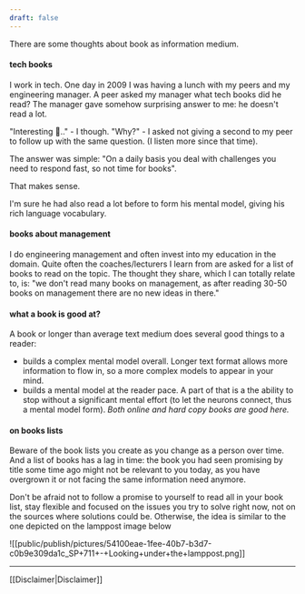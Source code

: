 ```yaml
---
draft: false
---
```


There are some thoughts about book as information medium.

#### tech books
I work in tech. One day in 2009 I was having a lunch with my peers and my engineering manager. A peer asked my manager what tech books did he read? The manager gave somehow surprising answer to me: he doesn't read a lot.

"Interesting 🤨.." - I though. "Why?" - I asked not giving a second to my peer to follow up with the same question. (I listen more since that time).

The answer was simple: "On a daily basis you deal with challenges you need to respond fast, so not time for books". 

That makes sense.

I'm sure he had also read a lot before to form his mental model, giving his rich language vocabulary.

#### books about management
I do engineering management and often invest into my education in the domain. 
Quite often the coaches/lecturers I learn from are asked for a list of books to read on the topic. The thought they share, which I can totally relate to, is: "we don't read many books on management, as after reading 30-50 books on management there are no new ideas in there."

#### what a book is good at?
A book or longer than average text medium does several good things to a reader: 
- builds a complex mental model overall. Longer text format allows more information to flow in, so a more complex models to appear in your mind.
- builds a mental model at the reader pace. A part of that is a the ability to stop without a significant mental effort (to let the neurons connect, thus a mental model form). *Both online and hard copy books are good here.*

#### on books lists
Beware of the book lists you create as you change as a person over time. And a list of books has a lag in time: the book you had seen promising by title some time ago might not be relevant to you today, as you have overgrown it or not facing the same information need anymore. 

Don't be afraid not to follow a promise to yourself to read all in your book list, stay flexible and focused on the issues you try to solve right now, not on the sources where solutions could be. Otherwise, the idea is similar to the one depicted on the lamppost image below

![[public/publish/pictures/54100eae-1fee-40b7-b3d7-c0b9e309da1c_SP+711+-+Looking+under+the+lamppost.png]]

----
[[Disclaimer|Disclaimer]]